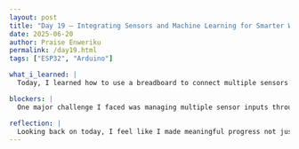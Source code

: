 ```yaml
---
layout: post
title: "Day 19 – Integrating Sensors and Machine Learning for Smarter Water Monitoring "
date: 2025-06-20
author: Praise Enweriku
permalink: /day19.html
tags: ["ESP32", "Arduino"]

what_i_learned: |
  Today, I learned how to use a breadboard to connect multiple sensors to an ESP32, acting as a hub to manage both power and signal flow. I gained a clearer understanding of how analog signals from sensors like turbidity, pH, and temperature are read and processed by the microcontroller. Through this, I saw how essential proper pin connections and voltage management are for a functioning circuit. I also learned how to import and clean CSV datasets in Google Colab, which is helping us get better insights from our water quality data. On top of that, completing Kaggle’s ML courses taught me how to build, train, and evaluate machine learning models, a skill we’ll apply directly to our predictions later.

blockers: |
  One major challenge I faced was managing multiple sensor inputs through the ESP32, especially when signals overlapped or data didn’t show correctly.

reflection: |
  Looking back on today, I feel like I made meaningful progress not just in technical skills but also in understanding how all the pieces of our project connect. From hardware setup in TinkerCad to software tools like Colab and Firebase, I’m starting to see how everything contributes to a complete system. The hands-on work helped me feel more confident with the ESP32, and I can now better visualize how we’ll build our real-world water monitoring system. Even though some things didn’t work right away, I’m proud of how much we figured out through problem-solving and teamwork. This experience reminded me that growth happens most when things don’t go perfectly the first time.
---
```

